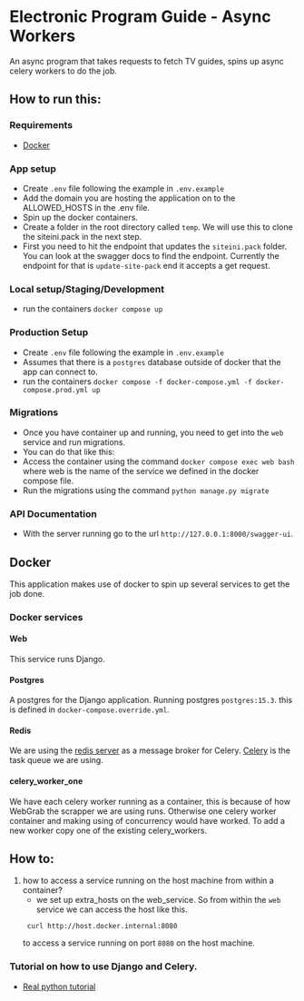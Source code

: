 # Electronic Program Guide - Async Workers
An async program that takes requests to fetch TV guides, spins up async celery workers to do the job.


## How to run this:
### Requirements
- [Docker](https://www.docker.com/)

### App setup
- Create `.env` file following the example in `.env.example`
- Add the domain you are hosting the application on to the ALLOWED_HOSTS in the .env file.
- Spin up the docker containers.
- Create a folder in the root directory called `temp`. We will use this to clone the siteini.pack in the next step.
- First you need to hit the endpoint that updates the `siteini.pack` folder. You can look at the swagger docs to find the endpoint. Currently the endpoint for that is `update-site-pack` end it accepts a get request.

### Local setup/Staging/Development
- run the containers `docker compose up`

### Production Setup
- Create `.env` file following the example in `.env.example`
- Assumes that there is a `postgres` database outside of docker that the app can connect to.
-  run the containers `docker compose -f docker-compose.yml -f docker-compose.prod.yml up`

### Migrations
- Once you have container up and running, you need to get into the `web` service and run migrations.
- You can do that like this:
- Access the container using the command `docker compose exec web bash` where web is the name of the service we defined in the docker compose file.
- Run the migrations using the command `python manage.py migrate`

### API Documentation
- With the server running go to the url `http://127.0.0.1:8000/swagger-ui`.

## Docker
This application makes use of docker to spin up several services to get the job done.
### Docker services
#### Web
This service runs Django. 

#### Postgres
A postgres for the Django application. Running postgres `postgres:15.3`.
this is defined in `docker-compose.override.yml`.

#### Redis
We are using the [redis server](https://redis.io/docs/about/) as a message broker for Celery. [Celery](https://docs.celeryq.dev/en/stable/getting-started/introduction.html) is the task queue we are using.

#### celery_worker_one
We have each celery worker running as a container, this is because of how WebGrab the scrapper we are using runs. Otherwise one celery worker container and making using of concurrency would have worked. To add a new worker copy one of the existing celery_workers. 

## How to:
1. how to access a service running on the host machine from within a container?
    -  we set up extra_hosts on the web_service. So from within the `web` service we can access the host like this.
    ```
     curl http://host.docker.internal:8080
    ```
    to access a service running on port `8080` on the host machine.
### Tutorial on how to use Django and Celery.
- [Real python tutorial](https://realpython.com/asynchronous-tasks-with-django-and-celery/#handle-workloads-asynchronously-with-celery)

